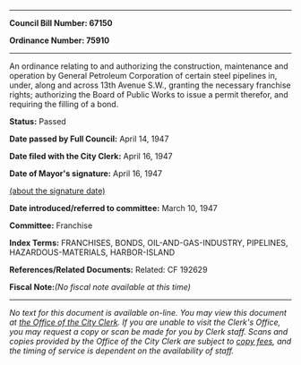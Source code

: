 

********

**Council Bill Number: 67150**
   
**Ordinance Number: 75910**
********

 An ordinance relating to and authorizing the construction, maintenance and operation by General Petroleum Corporation of certain steel pipelines in, under, along and across 13th Avenue S.W., granting the necessary franchise rights; authorizing the Board of Public Works to issue a permit therefor, and requiring the filling of a bond.

**Status:** Passed
   
**Date passed by Full Council:** April 14, 1947
   
**Date filed with the City Clerk:** April 16, 1947
   
**Date of Mayor's signature:** April 16, 1947
   
[(about the signature date)](/~public/approvaldate.htm)
   
   
   
**Date introduced/referred to committee:** March 10, 1947
   
**Committee:** Franchise
   
   
**Index Terms:** FRANCHISES, BONDS, OIL-AND-GAS-INDUSTRY, PIPELINES, HAZARDOUS-MATERIALS, HARBOR-ISLAND

**References/Related Documents:** Related: CF 192629

**Fiscal Note:**_(No fiscal note available at this time)_
********

_No text for this document is available on-line. You may view this document at [the Office of the City Clerk](http://www.seattle.gov/leg/clerk/contactUs.htm). If you are unable to visit the Clerk's Office, you may request a copy or scan be made for you by Clerk staff. Scans and copies provided by the Office of the City Clerk are subject to [copy fees](http://clerk.seattle.gov/~public/clerkfees.htm), and the timing of service is dependent on the availability of staff._

